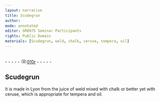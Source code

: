 ```yaml
---
layout: narrative
title: Scudegrun
author:
mode: annotated
editor: GR8975 Seminar Participants
rights: Public Domain
materials: [Scudegrun, weld, chalk, ceruse, tempera, oil]
---
```


 <br/>- - - - - <a href="http://gallica.bnf.fr/ark:/12148/btv1b10500001g/f25.image"><img src="../assets/photo-icon.png" alt="folio image: " style="display:inline-block; margin-bottom:-3px;"/>010r</a> - - - - - <br/> 
##  Scudegrun 

 
   It is made in Lyon from the juice of weld mixed with chalk or better yet with ceruse, which is appropriate for tempera and oil. 
 